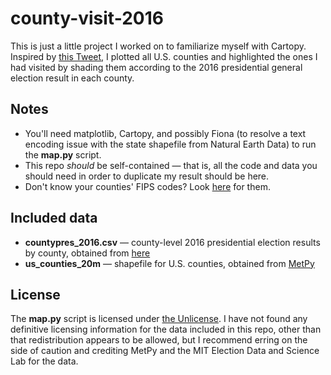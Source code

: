 # county-visit-2016
This is just a little project I worked on to familiarize myself with Cartopy.
Inspired by [this Tweet](https://twitter.com/thejacobjoss/status/1231732898463510528?s=21),
I plotted all U.S. counties and highlighted the ones I had visited by shading
them according to the 2016 presidential general election result in each county.

## Notes
* You'll need matplotlib, Cartopy, and possibly Fiona (to resolve a text
    encoding issue with the state shapefile from Natural Earth Data) to run the
    **map.py** script.
* This repo *should* be self-contained — that is, all the code and data you
    should need in order to duplicate my result should be here.
* Don't know your counties' FIPS codes? Look [here](https://www.nrcs.usda.gov/wps/portal/nrcs/detail/national/home/?cid=nrcs143_013697)
    for them.

## Included data
* **countypres_2016.csv** — county-level 2016 presidential election results by
    county, obtained from [here](https://dataverse.harvard.edu/dataset.xhtml?persistentId=doi:10.7910/DVN/VOQCHQ)
* **us_counties_20m** — shapefile for U.S. counties, obtained from [MetPy](https://unidata.github.io/MetPy/latest/examples/plots/US_Counties.html)

## License
The **map.py** script is licensed under [the Unlicense](https://choosealicense.com/licenses/unlicense/).
I have not found any definitive licensing information for the data included in
this repo, other than that redistribution appears to be allowed, but I 
recommend erring on the side of caution and crediting MetPy and the MIT Election
Data and Science Lab for the data.
